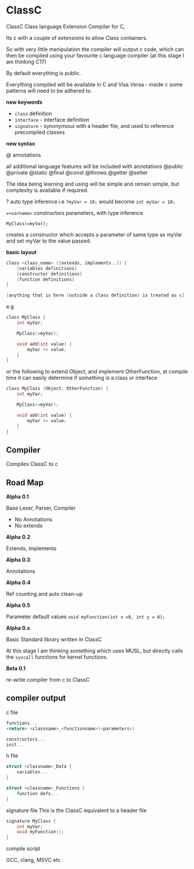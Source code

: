 # ClassC
ClassC Class language Extension Compiler for C, 

Its c with a couple of extensions to allow Class containers.

So with very little manipulation the compiler will output c code, which can then be compiled using your favourite c language compiler (at this stage I am thinking C17)

By default everything is public.

Everything compiled will be available in C and Visa Versa - inside c some patterns will need to be adhered to.

**new keywords**

* `class` definition
* `interface` - interface definition
* `signature` - synonymous with a header file, and used to reference precompiled classes

**new syntax**

@ annotations

all additional language features will be included with annotations
@public
@private
@static
@final
@const
@throws
@getter
@setter

The idea being learning and using will be simple and remain simple, but complexity is available if required.

? auto type inference
i.e
`?myVar = 10;` would become `int myVar = 10;`

`=<varname>` constructors parameters, with type inference

`MyClass(=myVar);`

creates a constructor which accepts a parameter of same type as myVar and set myVar to the value passed.

**basic layout**

```c
class <class_name> ([extends, implements..]) {
    [variables definitions]
    [constructor definitions]
    [function definitions]
}

[anything that is here (outside a class definition) is treated as c]
```
e.g
```c
class MyClass {
    int myVar;

    MyClass(=myVar);

    void add(int value) {
        myVar += value;
    }
}
```
or the following to extend Object, and implement OtherFunction,
at compile time it can easily determine if something is a class or interface
```c
class MyClass (Object, OtherFunction) {
    int myVar;

    MyClass(=myVar);

    void add(int value) {
        myVar += value;
    }
}
```


## Compiler ##

Compiles ClassC to c

## Road Map ##

**Alpha 0.1**

Base Lexer, Parser, Compiler
* No Annotations
* No extends

**Alpha 0.2**

Extends, implements

**Alpha 0.3**

Annotations

**Alpha 0.4**

Ref counting and auto clean-up

**Alpha 0.5**

Parameter default values
`void myFunction(int x =0, int y = 0);`

**Alpha 0.x**

Basic Standard library written in ClassC

At this stage I am thinking something which uses MUSL, but directly calls the `syscall` functions for kernel functions.

**Beta 0.1**

re-write compiler from c to ClassC

## compiler output ##

c file
```c
functions...
<return> <classname>_<functionname>(<parameters>)

constructors...
init...
```
h file
```c
struct <classname>_Data {
    variables...
}

struct <classname>_Functions {
    function defs...
}
```

signature file
This is the ClassC equivalent to a header file
```c
signature MyClass {
    int myVar;
    void myFunction();
}
```
compile script

GCC, clang, MSVC etc